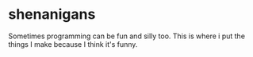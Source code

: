# shenanigans
Sometimes programming can be fun and silly too. This is where i put the things I make because I think it's funny.

